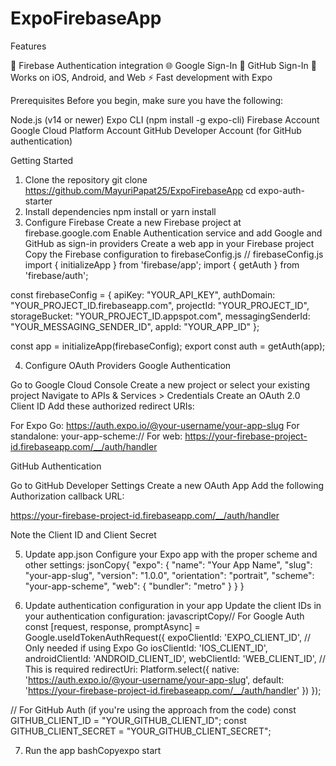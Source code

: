 # ExpoFirebaseApp

Features

🔐 Firebase Authentication integration
🌐 Google Sign-In
🐙 GitHub Sign-In
📱 Works on iOS, Android, and Web
⚡ Fast development with Expo

Prerequisites
Before you begin, make sure you have the following:

Node.js (v14 or newer)
Expo CLI (npm install -g expo-cli)
Firebase Account
Google Cloud Platform Account
GitHub Developer Account (for GitHub authentication)

Getting Started

1. Clone the repository
   git clone https://github.com/MayuriPapat25/ExpoFirebaseApp
   cd expo-auth-starter
2. Install dependencies
   npm install or yarn install
3. Configure Firebase
   Create a new Firebase project at firebase.google.com
   Enable Authentication service and add Google and GitHub as sign-in providers
   Create a web app in your Firebase project
   Copy the Firebase configuration to firebaseConfig.js
   // firebaseConfig.js
   import { initializeApp } from 'firebase/app';
   import { getAuth } from 'firebase/auth';

const firebaseConfig = {
apiKey: "YOUR_API_KEY",
authDomain: "YOUR_PROJECT_ID.firebaseapp.com",
projectId: "YOUR_PROJECT_ID",
storageBucket: "YOUR_PROJECT_ID.appspot.com",
messagingSenderId: "YOUR_MESSAGING_SENDER_ID",
appId: "YOUR_APP_ID"
};

const app = initializeApp(firebaseConfig);
export const auth = getAuth(app);

4. Configure OAuth Providers
   Google Authentication

Go to Google Cloud Console
Create a new project or select your existing project
Navigate to APIs & Services > Credentials
Create an OAuth 2.0 Client ID
Add these authorized redirect URIs:

For Expo Go: https://auth.expo.io/@your-username/your-app-slug
For standalone: your-app-scheme://
For web: https://your-firebase-project-id.firebaseapp.com/__/auth/handler

GitHub Authentication

Go to GitHub Developer Settings
Create a new OAuth App
Add the following Authorization callback URL:

https://your-firebase-project-id.firebaseapp.com/__/auth/handler

Note the Client ID and Client Secret

5. Update app.json
   Configure your Expo app with the proper scheme and other settings:
   jsonCopy{
   "expo": {
   "name": "Your App Name",
   "slug": "your-app-slug",
   "version": "1.0.0",
   "orientation": "portrait",
   "scheme": "your-app-scheme",
   "web": {
   "bundler": "metro"
   }
   }
   }

6. Update authentication configuration in your app
   Update the client IDs in your authentication configuration:
   javascriptCopy// For Google Auth
   const [request, response, promptAsync] = Google.useIdTokenAuthRequest({
   expoClientId: 'EXPO_CLIENT_ID', // Only needed if using Expo Go
   iosClientId: 'IOS_CLIENT_ID',
   androidClientId: 'ANDROID_CLIENT_ID',
   webClientId: 'WEB_CLIENT_ID', // This is required
   redirectUri: Platform.select({
   native: 'https://auth.expo.io/@your-username/your-app-slug',
   default: 'https://your-firebase-project-id.firebaseapp.com/__/auth/handler'
   })
   });

// For GitHub Auth (if you're using the approach from the code)
const GITHUB_CLIENT_ID = "YOUR_GITHUB_CLIENT_ID";
const GITHUB_CLIENT_SECRET = "YOUR_GITHUB_CLIENT_SECRET";

7. Run the app
   bashCopyexpo start

